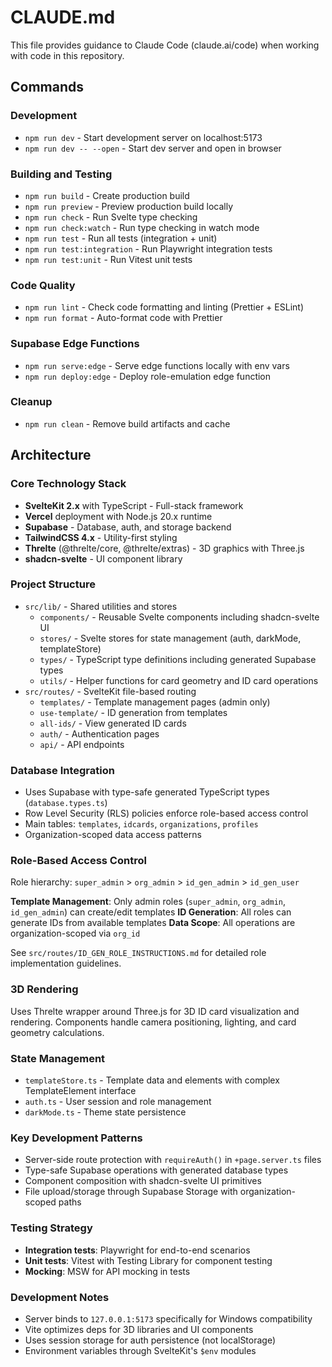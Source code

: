 # CLAUDE.md

This file provides guidance to Claude Code (claude.ai/code) when working with code in this repository.

## Commands

### Development

- `npm run dev` - Start development server on localhost:5173
- `npm run dev -- --open` - Start dev server and open in browser

### Building and Testing

- `npm run build` - Create production build
- `npm run preview` - Preview production build locally
- `npm run check` - Run Svelte type checking
- `npm run check:watch` - Run type checking in watch mode
- `npm run test` - Run all tests (integration + unit)
- `npm run test:integration` - Run Playwright integration tests
- `npm run test:unit` - Run Vitest unit tests

### Code Quality

- `npm run lint` - Check code formatting and linting (Prettier + ESLint)
- `npm run format` - Auto-format code with Prettier

### Supabase Edge Functions

- `npm run serve:edge` - Serve edge functions locally with env vars
- `npm run deploy:edge` - Deploy role-emulation edge function

### Cleanup

- `npm run clean` - Remove build artifacts and cache

## Architecture

### Core Technology Stack

- **SvelteKit 2.x** with TypeScript - Full-stack framework
- **Vercel** deployment with Node.js 20.x runtime
- **Supabase** - Database, auth, and storage backend
- **TailwindCSS 4.x** - Utility-first styling
- **Threlte** (@threlte/core, @threlte/extras) - 3D graphics with Three.js
- **shadcn-svelte** - UI component library

### Project Structure

- `src/lib/` - Shared utilities and stores
  - `components/` - Reusable Svelte components including shadcn-svelte UI
  - `stores/` - Svelte stores for state management (auth, darkMode, templateStore)
  - `types/` - TypeScript type definitions including generated Supabase types
  - `utils/` - Helper functions for card geometry and ID card operations
- `src/routes/` - SvelteKit file-based routing
  - `templates/` - Template management pages (admin only)
  - `use-template/` - ID generation from templates
  - `all-ids/` - View generated ID cards
  - `auth/` - Authentication pages
  - `api/` - API endpoints

### Database Integration

- Uses Supabase with type-safe generated TypeScript types (`database.types.ts`)
- Row Level Security (RLS) policies enforce role-based access control
- Main tables: `templates`, `idcards`, `organizations`, `profiles`
- Organization-scoped data access patterns

### Role-Based Access Control

Role hierarchy: `super_admin` > `org_admin` > `id_gen_admin` > `id_gen_user`

**Template Management**: Only admin roles (`super_admin`, `org_admin`, `id_gen_admin`) can create/edit templates
**ID Generation**: All roles can generate IDs from available templates
**Data Scope**: All operations are organization-scoped via `org_id`

See `src/routes/ID_GEN_ROLE_INSTRUCTIONS.md` for detailed role implementation guidelines.

### 3D Rendering

Uses Threlte wrapper around Three.js for 3D ID card visualization and rendering. Components handle camera positioning, lighting, and card geometry calculations.

### State Management

- `templateStore.ts` - Template data and elements with complex TemplateElement interface
- `auth.ts` - User session and role management
- `darkMode.ts` - Theme state persistence

### Key Development Patterns

- Server-side route protection with `requireAuth()` in `+page.server.ts` files
- Type-safe Supabase operations with generated database types
- Component composition with shadcn-svelte UI primitives
- File upload/storage through Supabase Storage with organization-scoped paths

### Testing Strategy

- **Integration tests**: Playwright for end-to-end scenarios
- **Unit tests**: Vitest with Testing Library for component testing
- **Mocking**: MSW for API mocking in tests

### Development Notes

- Server binds to `127.0.0.1:5173` specifically for Windows compatibility
- Vite optimizes deps for 3D libraries and UI components
- Uses session storage for auth persistence (not localStorage)
- Environment variables through SvelteKit's `$env` modules
